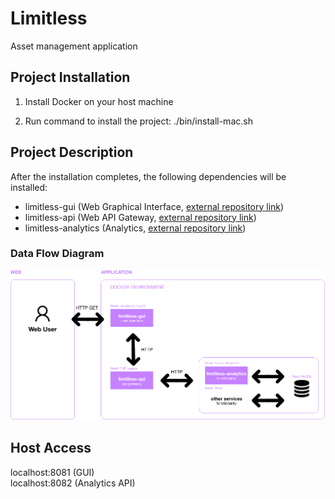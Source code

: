 # Limitless
Asset management application

## Project Installation

1. Install Docker on your host machine

2. Run command to install the project: ./bin/install-mac.sh

## Project Description

After the installation completes, the following dependencies will be installed:
- limitless-gui (Web Graphical Interface, [external repository link](https://github.com/condrici/limitless-gui))
- limitless-api (Web API Gateway, [external repository link](https://github.com/condrici/limitless-api))
- limitless-analytics (Analytics, [external repository link](https://github.com/condrici/limitless-analytics))

### Data Flow Diagram
![diagram-data-flow.png](documentation%2Fdiagram-data-flow.png)

## Host Access
localhost:8081 (GUI) \
localhost:8082 (Analytics API)